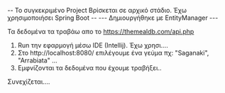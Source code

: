
-- Το συγκεκριμένο  Project Βρίσκεται σε αρχικό στάδιο. Έχω χρησιμοποιήσει Spring Boot  --
---  Δημιουργήθηκε με EntityManager  ---

Τα δεδομένα τα τραβάω απο το https://themealdb.com/api.php

1. Run την εφαρμογή μέσω IDE (Intellij). Έχω χρησι....
2. Στο http://localhost:8080/ επιλέγουμε ένα γεύμα πχ: "Saganaki", "Arrabiata" ...
3. Εμφνίζονται τα δεδομένα που έχουμε τραβήξει..

Συνεχίζεται....
